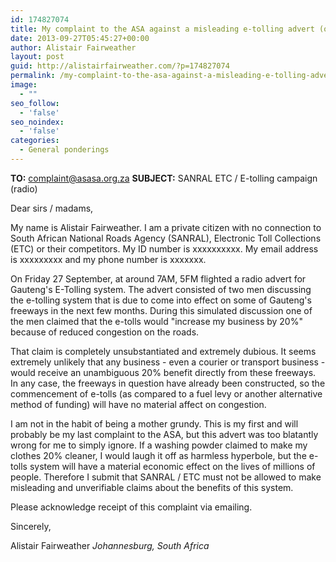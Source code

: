 ```yaml
---
id: 174827074
title: My complaint to the ASA against a misleading e-tolling advert (open letter)
date: 2013-09-27T05:45:27+00:00
author: Alistair Fairweather
layout: post
guid: http://alistairfairweather.com/?p=174827074
permalink: /my-complaint-to-the-asa-against-a-misleading-e-tolling-advert-open-letter/
image:
  - ""
seo_follow:
  - 'false'
seo_noindex:
  - 'false'
categories:
  - General ponderings
---
```

<strong>TO:</strong> <a href="mailto:complaint@asasa.org.za">complaint@asasa.org.za
</a><strong>SUBJECT:</strong> SANRAL ETC / E-tolling campaign (radio)

Dear sirs / madams,
<div>

My name is Alistair Fairweather. I am a private citizen with no connection to South African National Roads Agency (SANRAL), Electronic Toll Collections (ETC) or their competitors. My ID number is xxxxxxxxxx. My email address is xxxxxxxxx and my phone number is xxxxxxx.

On Friday 27 September, at around 7AM, 5FM flighted a radio advert for Gauteng's E-Tolling system. The advert consisted of two men discussing the e-tolling system that is due to come into effect on some of Gauteng's freeways in the next few months. During this simulated discussion one of the men claimed that the e-tolls would "increase my business by 20%" because of reduced congestion on the roads.

That claim is completely unsubstantiated and extremely dubious. It seems extremely unlikely that any business - even a courier or transport business - would receive an unambiguous 20% benefit directly from these freeways. In any case, the freeways in question have already been constructed, so the commencement of e-tolls (as compared to a fuel levy or another alternative method of funding) will have no material affect on congestion.

I am not in the habit of being a mother grundy. This is my first and will probably be my last complaint to the ASA, but this advert was too blatantly wrong for me to simply ignore. If a washing powder claimed to make my clothes 20% cleaner, I would laugh it off as harmless hyperbole, but the e-tolls system will have a material economic effect on the lives of millions of people. Therefore I submit that SANRAL / ETC must not be allowed to make misleading and unverifiable claims about the benefits of this system.

Please acknowledge receipt of this complaint via emailing.

Sincerely,

Alistair Fairweather
<em id="__mceDel"><em id="__mceDel"><em id="__mceDel">Johannesburg, South Africa</em></em></em>

</div>